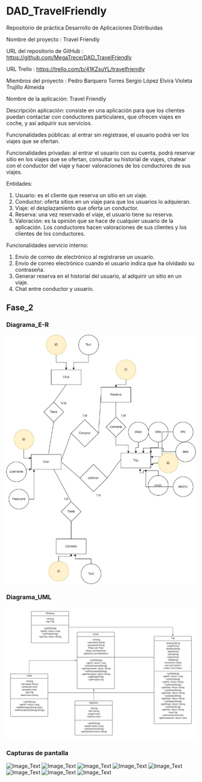 # DAD_TravelFriendly
Repositorio de práctica Desarrollo de Aplicaciones Distribuidas

Nombre del proyecto : Travel Friendly

URL del repositorio de GitHub :  https://github.com/MegaTrece/DAD_TravelFriendly

URL Trello : https://trello.com/b/41KZsuYL/travelfriendly

Miembros del proyecto : Pedro Barquero Torres
                        Sergio López Elvira
			Violeta Trujillo Almeida

Nombre de la aplicación: Travel Friendly

Descripción aplicación: consiste en una aplicación para que los clientes puedan contactar con conductores particulares, que ofrecen viajes en coche, y así adquirir sus servicios.

Funcionalidades públicas: al entrar sin registrase, el usuario podrá ver los viajes que se ofertan.

Funcionalidades privadas: al entrar el usuario con su cuenta, podrá reservar sitio en los viajes que se ofertan, consultar su historial de viajes, chatear con el conductor del viaje y hacer valoraciones de los conductores de sus viajes.

Entidades:
1. Usuario: es el cliente que reserva un sitio en un viaje.
2. Conductor: oferta sitios en un viaje para que los usuarios lo adquieran.
3. Viaje: el desplazamiento que oferta un conductor.
4. Reserva: una vez reservado el viaje, el usuario tiene su reserva.
5. Valoración: es la opinión que se hace de cualquier usuario de la aplicación. Los conductores hacen valoraciones de sus clientes y los clientes de los conductores.

Funcionalidades servicio interno:
1. Envío de correo de electrónico al registrarse un usuario.
2. Envío de correo electrónico cuando el usuario indica que ha olvidado su contraseña.
3. Generar reserva en el historial del usuario, al adquirir un sitio en un viaje.
4. Chat entre conductor y usuario.

## Fase_2
### Diagrama_E-R
![Image Text](https://github.com/MegaTrece/DAD_TravelFriendly/blob/main/esquemas/e-r.jpg)

### Diagrama_UML
![Image_Text](https://github.com/MegaTrece/DAD_TravelFriendly/blob/main/esquemas/uml.jpeg)

### Capturas de pantalla
![Image_Text](https://github.com/MegaTrece/DAD_TravelFriendly/blob/main/esquemas/login.jpeg)
![Image_Text](https://github.com/MegaTrece/DAD_TravelFriendly/blob/main/esquemas/main.jpeg)
![Image_Text](https://github.com/MegaTrece/DAD_TravelFriendly/blob/main/esquemas/buscador.jpeg)
![Image_Text](https://github.com/MegaTrece/DAD_TravelFriendly/blob/main/esquemas/publicar.jpeg)
![Image_Text](https://github.com/MegaTrece/DAD_TravelFriendly/blob/main/esquemas/chat.jpeg)
![Image_Text](https://github.com/MegaTrece/DAD_TravelFriendly/blob/main/esquemas/perfil.jpeg)
![Image_Text](https://github.com/MegaTrece/DAD_TravelFriendly/blob/main/esquemas/tusViajes.jpeg)
![Image_Text](https://github.com/MegaTrece/DAD_TravelFriendly/blob/main/esquemas/opinar.jpeg)
